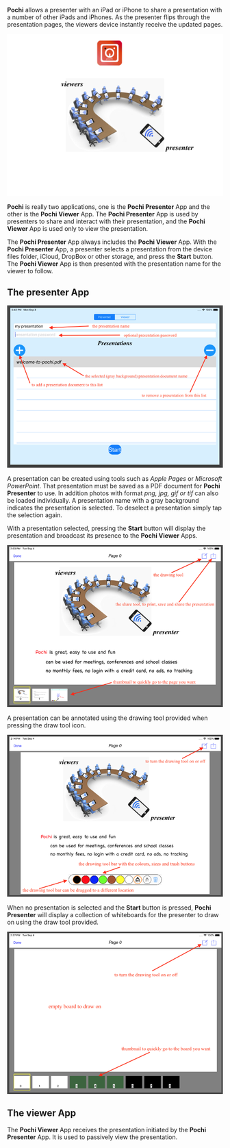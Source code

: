 
**Pochi** allows a presenter with an iPad or iPhone to share a presentation with a number of other iPads and iPhones. 
As the presenter flips through the presentation pages, the viewers device instantly receive the updated pages.

![overview](images/overview.png)

**Pochi** is really two applications, one is the **Pochi Presenter** App and the other is the **Pochi Viewer** App.
The **Pochi Presenter** App is used by presenters to share and interact with their presentation, and 
the **Pochi Viewer** App is used only to view the presentation.

The **Pochi Presenter** App always includes the **Pochi Viewer** App. With the **Pochi Presenter** App, 
a presenter selects a presentation from the device files folder, iCloud, DropBox or other storage, 
and press the **Start** button. The **Pochi Viewer** App is then presented with the presentation 
name for the viewer to follow.

## The presenter App

![presenter](images/presenterpage1.png)

A presentation can be created using tools such as *Apple Pages* or *Microsoft PowerPoint*.
That presentation must be saved as a PDF document for **Pochi Presenter** to use.
In addition photos with format *png, jpg, gif or tif* can also be loaded individually. 
A presentation name with a gray background indicates the presentation is selected. 
To deselect a presentation simply tap the selection again. 

With a presentation selected, pressing the **Start** button will display the presentation 
and broadcast its presence to the **Pochi Viewer** Apps. 

![presenter](images/presenterpage2.png)

A presentation can be annotated using the drawing tool provided when pressing the draw tool icon.

![presenter](images/presenterpage3.png)

When no presentation is selected and the **Start** button is pressed, **Pochi Presenter** will display a 
collection of whiteboards for the presenter to draw on using the draw tool provided.

![presenter](images/presenterpage4.png)

## The viewer App

The **Pochi Viewer** App receives the presentation initiated by the **Pochi Presenter** App.
It is used to passively view the presentation.




 